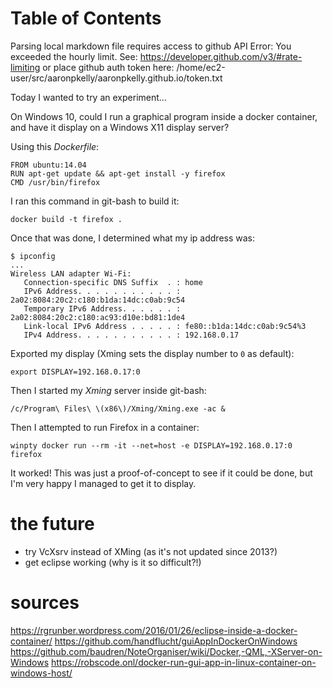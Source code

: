 
Table of Contents
=================

Parsing local markdown file requires access to github API
Error: You exceeded the hourly limit. See: https://developer.github.com/v3/#rate-limiting
or place github auth token here: /home/ec2-user/src/aaronpkelly/aaronpkelly.github.io/token.txt




Today I wanted to try an experiment...

On Windows 10, could I run a graphical program inside a docker container, and
have it display on a Windows X11 display server?

Using this _Dockerfile_:
```
FROM ubuntu:14.04
RUN apt-get update && apt-get install -y firefox
CMD /usr/bin/firefox
```

I ran this command in git-bash to build it:
```
docker build -t firefox .
```

Once that was done, I determined what my ip address was:
```
$ ipconfig
...
Wireless LAN adapter Wi-Fi:
   Connection-specific DNS Suffix  . : home
   IPv6 Address. . . . . . . . . . . : 2a02:8084:20c2:c180:b1da:14dc:c0ab:9c54
   Temporary IPv6 Address. . . . . . : 2a02:8084:20c2:c180:ac93:d10e:bd81:1de4
   Link-local IPv6 Address . . . . . : fe80::b1da:14dc:c0ab:9c54%3
   IPv4 Address. . . . . . . . . . . : 192.168.0.17
```

Exported my display (Xming sets the display number to `0` as default):
```
export DISPLAY=192.168.0.17:0
```

Then I started my _Xming_ server inside git-bash:
```
/c/Program\ Files\ \(x86\)/Xming/Xming.exe -ac &
```

Then I attempted to run Firefox in a container:
```
winpty docker run --rm -it --net=host -e DISPLAY=192.168.0.17:0 firefox
```

It worked! This was just a proof-of-concept to see if it could be done, but I'm
very happy I managed to get it to display.

# the future

- try VcXsrv instead of XMing (as it's not updated since 2013?)
- get eclipse working (why is it so difficult?!)

# sources
https://rgrunber.wordpress.com/2016/01/26/eclipse-inside-a-docker-container/
https://github.com/handflucht/guiAppInDockerOnWindows
https://github.com/baudren/NoteOrganiser/wiki/Docker,-QML,-XServer-on-Windows
https://robscode.onl/docker-run-gui-app-in-linux-container-on-windows-host/

